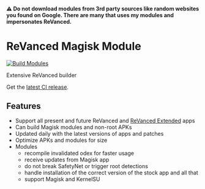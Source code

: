 #### ⚠️ Do not download modules from 3rd party sources like random websites you found on Google. There are many that uses my modules and impersonates ReVanced.

# ReVanced Magisk Module
[![Build Modules](https://github.com/yxngazvest/rvc-magisk/actions/workflows/build.yml/badge.svg)](https://github.com/yxngazvest/rvc-magisk/actions/workflows/build.yml)

Extensive ReVanced builder  

Get the [latest CI release](https://github.com/yxngazvest/rvc-magisk/releases).

## Features
 * Support all present and future ReVanced and [ReVanced Extended](https://github.com/inotia00/revanced-patches) apps
 * Can build Magisk modules and non-root APKs
 * Updated daily with the latest versions of apps and patches
 * Optimize APKs and modules for size
 * Modules
     * recompile invalidated odex for faster usage
     * receive updates from Magisk app
     * do not break SafetyNet or trigger root detections
     * handle installation of the correct version of the stock app and all that
     * support Magisk and KernelSU
